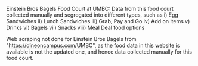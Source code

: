 Einstein Bros Bagels Food Court at UMBC:
Data from this food court collected manually and segregated into different types, such as
i) Egg Sandwiches
ii) Lunch Sandwiches
iii) Grab, Pay and Go
iv) Add on items
v) Drinks
vi) Bagels
vii) Snacks
viii) Meal Deal food options

Web scraping not done for Einstein Bros Bagels from "https://dineoncampus.com/UMBC", as the food data in this website is available is not the updated one, and hence data collected manually for this food court.
